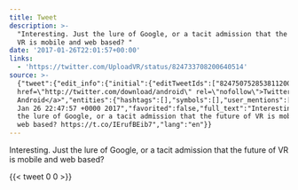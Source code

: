 ```yaml
---
title: Tweet
description: >-
  "Interesting. Just the lure of Google, or a tacit admission that the future of
  VR is mobile and web based? "
date: '2017-01-26T22:01:57+00:00'
links:
  - 'https://twitter.com/UploadVR/status/824733708200640514'
source: >-
  {"tweet":{"edit_info":{"initial":{"editTweetIds":["824750752853811200"],"editableUntil":"2017-01-26T23:47:57.265Z","editsRemaining":"5","isEditEligible":true}},"retweeted":false,"source":"<a
  href=\"http://twitter.com/download/android\" rel=\"nofollow\">Twitter for
  Android</a>","entities":{"hashtags":[],"symbols":[],"user_mentions":[],"urls":[{"url":"https://t.co/IErufBEib7","expanded_url":"https://twitter.com/UploadVR/status/824733708200640514","display_url":"twitter.com/UploadVR/statu…","indices":["106","129"]}]},"display_text_range":["0","129"],"favorite_count":"0","id_str":"824750752853811200","truncated":false,"retweet_count":"0","id":"824750752853811200","possibly_sensitive":false,"created_at":"Thu
  Jan 26 22:47:57 +0000 2017","favorited":false,"full_text":"Interesting. Just
  the lure of Google, or a tacit admission that the future of VR is mobile and
  web based? https://t.co/IErufBEib7","lang":"en"}}
---
```

Interesting. Just the lure of Google, or a tacit admission that the future of VR is mobile and web based? 
    
{{< tweet 0 0 >}}
    
